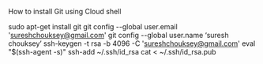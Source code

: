 How to install Git using Cloud shell

sudo apt-get install git
	git config --global user.email 'sureshchouksey@gmail.com'
	git config --global user.name ‘suresh chouksey’
	ssh-keygen -t rsa -b 4096 -C 'sureshchouksey@gmail.com'
	eval "$(ssh-agent -s)"
	ssh-add ~/.ssh/id_rsa
	cat < ~/.ssh/id_rsa.pub
